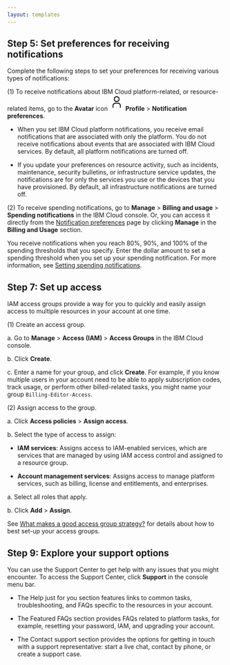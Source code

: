 ```yaml
---
layout: templates
---
```


## **Step 5: Set preferences for receiving notifications**

Complete the following steps to set your preferences for receiving various types of notifications:

(1) To receive notifications about IBM Cloud platform-related, or resource-related items, go to the **Avatar** icon ![Avatar Icon](Avatar-icon.jpg) **Profile** > **Notification preferences**.

* When you set IBM Cloud platform notifications, you receive email notifications that are associated with only the platform. You do not receive notifications about events that are associated with IBM Cloud services. By default, all platform notifications are turned off.

* If you update your preferences on resource activity, such as incidents, maintenance, security bulletins, or infrastructure service updates, the notifications are for only the services you use or the devices that you have provisioned. By default, all infrastructure notifications are turned off.

(2) To receive spending notifications, go to **Manage** > **Billing and usage** > **Spending notifications** in the IBM Cloud console. Or, you can access it directly from the [Notification preferences](https://cloud.ibm.com/user/notifications) page by clicking **Manage** in the **Billing and Usage** section.

You receive notifications when you reach 80%, 90%, and 100% of the spending thresholds that you specify. Enter the dollar amount to set a spending threshold when you set up your spending notification. For more information, see [Setting spending notifications](https://cloud.ibm.com/docs/billing-usage?topic=billing-usage-spending).




## **Step 7: Set up access**

IAM access groups provide a way for you to quickly and easily assign access to multiple resources in your account at one time.

(1) Create an access group.

a. Go to **Manage** > **Access (IAM)** > **Access Groups** in the IBM Cloud console.

b. Click **Create**.
 
c.  Enter a name for your group, and click **Create**. For example, if you know multiple users in your account need to be able to apply subscription codes, track usage, or perform other billed-related tasks, you might name your group 
`Billing-Editor-Access`.
    
(2) Assign access to the group.

a. Click **Access policies** > **Assign access**.

b. Select the type of access to assign:

- **IAM services**: Assigns access to IAM-enabled services, which are services that are managed by using IAM access control and assigned to a resource group.

- **Account management services**: Assigns access to manage platform services, such as billing, license and entitlements, and enterprises.

a. Select all roles that apply.

b. Click **Add** > **Assign**.

See [What makes a good access group strategy?](https://cloud.ibm.com/docs/account?topic=account-account_setup#resource-group-strategy) for details about how to best set-up your access groups.




## Step 9: Explore your support options

You can use the Support Center to get help with any issues that you might encounter. To access the Support Center, click **Support** in the console menu bar.

* The Help just for you section features links to common tasks, troubleshooting, and FAQs specific to the resources in your account.

* The Featured FAQs section provides FAQs related to platform tasks, for example, resetting your password, IAM, and upgrading your account.

* The Contact support section provides the options for getting in touch with a support representative: start a live chat, contact by phone, or create a support case.